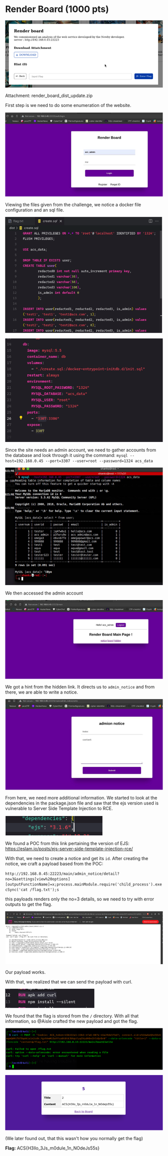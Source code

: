 # Render Board (1000 pts)

![Alt text](images/image.png)

Attachment: render_board_dist_update.zip

First step is we need to do some enumeration of the website.

![Alt text](images/image-1.png)

Viewing the files given from the challenge, we notice a docker file configuration and an sql file.

![Alt text](images/image-2.png)

![Alt text](images/image-3.png)

Since the site needs an admin account, we need to gather accounts from the database and look through it using the command: 
`mysql --host=192.168.0.45 --port=3307 --user=root --password=1324 acs_data`

![Alt text](images/image-4.png)

We then accessed the admin account

![Alt text](images/image-5.png)

We got a hint from the hidden link. It directs us to `admin_notice` and from there, we are able to write a notice.

![Alt text](images/image-6.png)

From here, we need more additional information. We started to look at the dependencies in the package.json file and saw that the ejs version used is vulnerable to Server Side Template Injection to RCE.

![Alt text](images/image-7.png)

We found a POC from this link pertaining the version of EJS:
https://eslam.io/posts/ejs-server-side-template-injection-rce/

With that, we need to create a notice and get its `id`. After creating the notice, we craft a payload based from the POC:

`http://192.168.0.45:22223/main/admin_notice/detail?no=3&settings[view%20options][outputFunctionName]=x;process.mainModule.require('child_process').execSync('cat /flag.txt');s`

this payloads renders only the no=3 details, so we need to try with error outputs to get the flag.

![Alt text](images/image-8.png)

Our payload works. 

With that, we realized that we can send the payload with curl. 

![Alt text](images/image-9.png)

We found that the flag is stored from the `/` directory. With all that information, so @Aisle crafted the new payload and got the flag.

![Alt text](images/image-10.png)

![Alt text](images/image-11.png)

(We later found out, that this wasn't how you normally get the flag)

**Flag:** ACS{H3llo_3Js_m0dule_1n_NOdeJs55s}